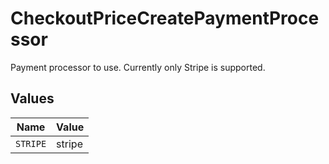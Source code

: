 # CheckoutPriceCreatePaymentProcessor

Payment processor to use. Currently only Stripe is supported.


## Values

| Name     | Value    |
| -------- | -------- |
| `STRIPE` | stripe   |